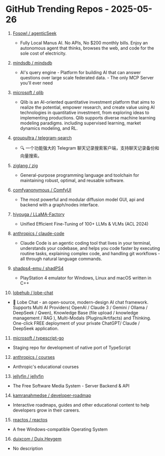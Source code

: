 # GitHub Trending Repos - 2025-05-26

1. [Fosowl /    agenticSeek](https://github.com/Fosowl/agenticSeek)
   - Fully Local Manus AI. No APIs, No $200 monthly bills. Enjoy an autonomous agent that thinks, browses the web, and code for the sole cost of electricity.

2. [mindsdb /    mindsdb](https://github.com/mindsdb/mindsdb)
   - AI's query engine - Platform for building AI that can answer questions over large scale federated data. - The only MCP Server you'll ever need

3. [microsoft /    qlib](https://github.com/microsoft/qlib)
   - Qlib is an AI-oriented quantitative investment platform that aims to realize the potential, empower research, and create value using AI technologies in quantitative investment, from exploring ideas to implementing productions. Qlib supports diverse machine learning modeling paradigms. including supervised learning, market dynamics modeling, and RL.

4. [groupultra /    telegram-search](https://github.com/groupultra/telegram-search)
   - 🔍 一个功能强大的 Telegram 聊天记录搜索客户端，支持聊天记录备份和向量搜索。

5. [ziglang /    zig](https://github.com/ziglang/zig)
   - General-purpose programming language and toolchain for maintaining robust, optimal, and reusable software.

6. [comfyanonymous /    ComfyUI](https://github.com/comfyanonymous/ComfyUI)
   - The most powerful and modular diffusion model GUI, api and backend with a graph/nodes interface.

7. [hiyouga /    LLaMA-Factory](https://github.com/hiyouga/LLaMA-Factory)
   - Unified Efficient Fine-Tuning of 100+ LLMs & VLMs (ACL 2024)

8. [anthropics /    claude-code](https://github.com/anthropics/claude-code)
   - Claude Code is an agentic coding tool that lives in your terminal, understands your codebase, and helps you code faster by executing routine tasks, explaining complex code, and handling git workflows - all through natural language commands.

9. [shadps4-emu /    shadPS4](https://github.com/shadps4-emu/shadPS4)
   - PlayStation 4 emulator for Windows, Linux and macOS written in C++

10. [lobehub /    lobe-chat](https://github.com/lobehub/lobe-chat)
   - 🤯 Lobe Chat - an open-source, modern-design AI chat framework. Supports Multi AI Providers( OpenAI / Claude 3 / Gemini / Ollama / DeepSeek / Qwen), Knowledge Base (file upload / knowledge management / RAG ), Multi-Modals (Plugins/Artifacts) and Thinking. One-click FREE deployment of your private ChatGPT/ Claude / DeepSeek application.

11. [microsoft /    typescript-go](https://github.com/microsoft/typescript-go)
   - Staging repo for development of native port of TypeScript

12. [anthropics /    courses](https://github.com/anthropics/courses)
   - Anthropic's educational courses

13. [jellyfin /    jellyfin](https://github.com/jellyfin/jellyfin)
   - The Free Software Media System - Server Backend & API

14. [kamranahmedse /    developer-roadmap](https://github.com/kamranahmedse/developer-roadmap)
   - Interactive roadmaps, guides and other educational content to help developers grow in their careers.

15. [reactos /    reactos](https://github.com/reactos/reactos)
   - A free Windows-compatible Operating System

16. [duixcom /    Duix.Heygem](https://github.com/duixcom/Duix.Heygem)
   - No description

